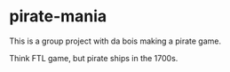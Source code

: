 # pirate-mania


This is a group project with da bois making a pirate game.

Think FTL game, but pirate ships in the 1700s.
